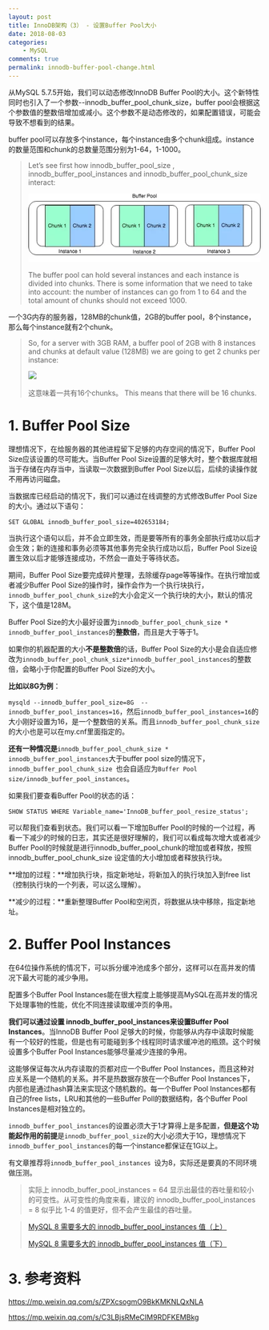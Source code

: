 ```yaml
---
layout: post
title: InnoDB架构（3） - 设置Buffer Pool大小
date: 2018-08-03
categories:
    - MySQL
comments: true
permalink: innodb-buffer-pool-change.html
---
```


从MySQL  5.7.5开始，我们可以动态修改InnoDB Buffer  Pool的大小。这个新特性同时也引入了一个参数--innodb_buffer_pool_chunk_size，buffer  pool会根据这个参数值的整数倍增加或减小。这个参数不是动态修改的，如果配置错误，可能会导致不想看到的结果。

buffer pool可以存放多个instance，每个instance由多个chunk组成。instance的数量范围和chunk的总数量范围分别为1-64，1-1000。

> Let’s see first how innodb_buffer_pool_size , innodb_buffer_pool_instances and innodb_buffer_pool_chunk_size interact: 
>
> ![](/assets/images/posts/mysql-buffer/innodb-buffer-pool-3.png)
>
> The buffer pool can hold several  instances and each instance is divided into chunks. There is some  information that we need to take into account: the number of instances  can go from 1 to 64 and the total amount of chunks should not exceed  1000.

一个3G内存的服务器，128MB的chunk值，2GB的buffer pool，8个instance，那么每个instance就有2个chunk。

> So, for a server with 3GB RAM, a  buffer pool of 2GB with 8 instances and chunks at default value (128MB)  we are going to get 2 chunks per instance: 
>
> ![](/assets/images/posts/mysql-buffer/innodb-buffer-pool-4.png)
>
>  这意味着一共有16个chunks。 This means that there will be 16 chunks.

# 1. Buffer Pool Size

理想情况下，在给服务器的其他进程留下足够的内存空间的情况下，Buffer Pool Size应该设置的尽可能大。当Buffer Pool Size设置的足够大时，整个数据库就相当于存储在内存当中，当读取一次数据到Buffer Pool Size以后，后续的读操作就不用再访问磁盘。

当数据库已经启动的情况下，我们可以通过在线调整的方式修改Buffer Pool Size的大小。通过以下语句：

```
SET GLOBAL innodb_buffer_pool_size=402653184;
```

当执行这个语句以后，并不会立即生效，而是要等所有的事务全部执行成功以后才会生效；新的连接和事务必须等其他事务完全执行成功以后，Buffer Pool Size设置生效以后才能够连接成功，不然会一直处于等待状态。

期间，Buffer Pool Size要完成碎片整理，去除缓存page等等操作。在执行增加或者减少Buffer Pool Size的操作时，操作会作为一个执行块执行，`innodb_buffer_pool_chunk_size`的大小会定义一个执行块的大小，默认的情况下，这个值是128M。

Buffer Pool Size的大小最好设置为`innodb_buffer_pool_chunk_size * innodb_buffer_pool_instances`的**整数倍**，而且是大于等于1。

如果你的机器配置的大小**不是整数倍**的话，Buffer Pool Size的大小是会自适应修改为`innodb_buffer_pool_chunk_size*innodb_buffer_pool_instances`的整数倍，会略小于你配置的Buffer Pool Size的大小。

**比如以8G为例**：

`mysqld --innodb_buffer_pool_size=8G  --innodb_buffer_pool_instances=16`，然后`innodb_buffer_pool_instances=16`的大小刚好设置为16，是一个整数倍的关系。而且`innodb_buffer_pool_chunk_size`的大小也是可以在my.cnf里面指定的。

**还有一种情况是**`innodb_buffer_pool_chunk_size * innodb_buffer_pool_instances`大于buffer pool size的情况下，`innodb_buffer_pool_chunk_size `也会自适应为`Buffer Pool size/innodb_buffer_pool_instances`。

 如果我们要查看Buffer Pool的状态的话：

```
SHOW STATUS WHERE Variable_name='InnoDB_buffer_pool_resize_status';
```

可以帮我们查看到状态。我们可以看一下增加Buffer Pool的时候的一个过程，再看一下减少的时候的日志，其实还是很好理解的，我们可以看成每次增大或者减少Buffer Pool的时候就是进行innodb_buffer_pool_chunk的增加或者释放，按照innodb_buffer_pool_chunk_size 设定值的大小增加或者释放执行块。

**增加的过程：**增加执行块，指定新地址，将新加入的执行块加入到free list（控制执行块的一个列表，可以这么理解）。

**减少的过程：**重新整理Buffer Pool和空闲页，将数据从块中移除，指定新地址。

# 2. Buffer Pool Instances

在64位操作系统的情况下，可以拆分缓冲池成多个部分，这样可以在高并发的情况下最大可能的减少争用。

配置多个Buffer Pool Instances能在很大程度上能够提高MySQL在高并发的情况下处理事物的性能，优化不同连接读取缓冲页的争用。

**我们可以通过设置 innodb_buffer_pool_instances来设置Buffer Pool Instances**。当InnoDB Buffer Pool 足够大的时候，你能够从内存中读取时候能有一个较好的性能，但是也有可能碰到多个线程同时请求缓冲池的瓶颈。这个时候设置多个Buffer Pool Instances能够尽量减少连接的争用。

这能够保证每次从内存读取的页都对应一个Buffer Pool Instances，而且这种对应关系是一个随机的关系。并不是热数据存放在一个Buffer Pool  Instances下，内部也是通过hash算法来实现这个随机数的。每一个Buffer Pool Instances都有自己的free  lists，LRU和其他的一些Buffer Poll的数据结构，各个Buffer Pool Instances是相对独立的。

`innodb_buffer_pool_instances`的设置必须大于1才算得上是多配置，**但是这个功能起作用的前提**是`innodb_buffer_pool_size`的大小必须大于1G，理想情况下`innodb_buffer_pool_instances`的每一个instance都保证在1G以上。

有文章推荐将`innodb_buffer_pool_instances `设为8，实际还是要真的不同环境做压测。

> 实际上 innodb_buffer_pool_instances = 64 显示出最佳的吞吐量和较小的可变性。从可变性的角度来看，建议的 innodb_buffer_pool_instances = 8 似乎比 1-4 的值更好，但不会产生最佳的吞吐量。

> [MySQL 8 需要多大的 innodb_buffer_pool_instances 值（上）](https://mp.weixin.qq.com/s?__biz=MzU2NzgwMTg0MA==&mid=2247489115&idx=1&sn=33e88824346ce39fc95354b994ce889a&chksm=fc96f4c4cbe17dd2e5aa25a9f3e4f6cc1a27ace44b05b618a12f4d4e5d88a0417f0c49e241bb&scene=21#wechat_redirect)
>
> [MySQL 8 需要多大的 innodb_buffer_pool_instances 值（下）](https://mp.weixin.qq.com/s/2zc_KPfEpetPc181Iwx86A)

# 3. 参考资料

https://mp.weixin.qq.com/s/ZPXcsogmO9BkKMKNLQxNLA

https://mp.weixin.qq.com/s/C3LBjsRMeCIM9RDFKEMBkg